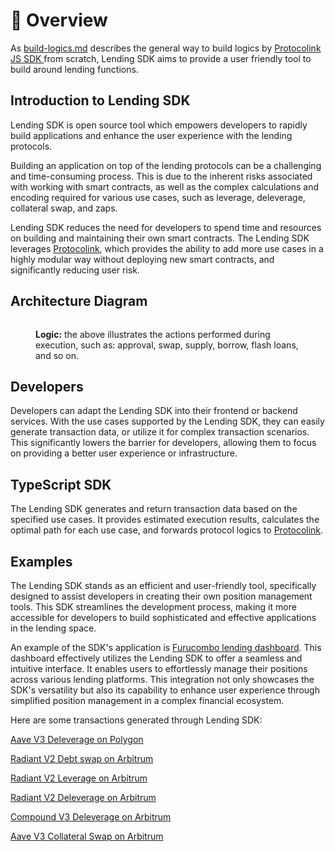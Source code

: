 # 🔮 Overview

As [build-logics.md](../protocolink-sdk/build-logics.md "mention") describes the general way to build logics by [Protocolink JS SDK ](broken-reference)from scratch, Lending SDK aims to provide a user friendly tool to build around lending functions.&#x20;

## Introduction to Lending SDK

Lending SDK is open source tool which empowers developers to rapidly build applications and enhance the user experience with the lending protocols.

Building an application on top of the lending protocols can be a challenging and time-consuming process. This is due to the inherent risks associated with working with smart contracts, as well as the complex calculations and encoding required for various use cases, such as leverage, deleverage, collateral swap, and zaps.

Lending SDK reduces the need for developers to spend time and resources on building and maintaining their own smart contracts. The Lending SDK leverages [Protocolink](../why-protocolink.md), which provides the ability to add more use cases in a highly modular way without deploying new smart contracts, and significantly reducing user risk.

## Architecture Diagram

<figure><img src="../.gitbook/assets/image (6).png" alt=""><figcaption><p><strong>Logic:</strong> the above illustrates the actions performed during execution, such as: approval, swap, supply, borrow, flash loans, and so on.</p></figcaption></figure>

## Developers

Developers can adapt the Lending SDK into their frontend or backend services. With the use cases supported by the Lending SDK, they can easily generate transaction data, or utilize it for complex transaction scenarios. This significantly lowers the barrier for developers, allowing them to focus on providing a better user experience or infrastructure.

## TypeScript SDK

The Lending SDK generates and return transaction data based on the specified use cases. It provides estimated execution results, calculates the optimal path for each use case, and forwards protocol logics to [Protocolink](../why-protocolink.md).

## Examples

The Lending SDK stands as an efficient and user-friendly tool, specifically designed to assist developers in creating their own position management tools. This SDK streamlines the development process, making it more accessible for developers to build sophisticated and effective applications in the lending space.&#x20;

An example of the SDK's application is [Furucombo lending dashboard](https://furucombo.app/lending). This dashboard effectively utilizes the Lending SDK to offer a seamless and intuitive interface. It enables users to effortlessly manage their positions across various lending platforms. This integration not only showcases the SDK's versatility but also its capability to enhance user experience through simplified position management in a complex financial ecosystem.

Here are some transactions generated through Lending SDK:

[Aave V3 Deleverage on Polygon](https://www.tdly.co/tx/137/0x3f28c81cdb2a058b77c7ebcfafc487ab74666147e3b0fb60bb767d833a567ed4)

[Radiant V2 Debt swap on Arbitrum](https://www.tdly.co/tx/42161/0x77f2872312d8cc126bfbd555fb51f402638d5d7444021d0d5aa18fb9f04c3e4b)

[Radiant V2 Leverage on Arbitrum](https://www.tdly.co/tx/42161/0x4af3d1b4df4fe8c594763a3266cc125778aba4c9226b34773659cf43931eafa3)

[Radiant V2 Deleverage on Arbitrum](https://www.tdly.co/tx/42161/0x93f70429f3c906c5e88eab2ac80e91771fe8b2b8ecdc665c9d48eb7a76ed6af1)

[Compound V3 Deleverage on Arbitrum](https://www.tdly.co/tx/42161/0x11bb3296c6d44800d38e9c4f7e46c9a80247808c571e30ce1dfbeccb7578b49b)

[Aave V3 Collateral Swap on Arbitrum](https://www.tdly.co/tx/42161/0x88b7c18f0d184e5fa7cb3b0e34e765d72a09eea64c84b38ec48a7834d0aa3a6d)







